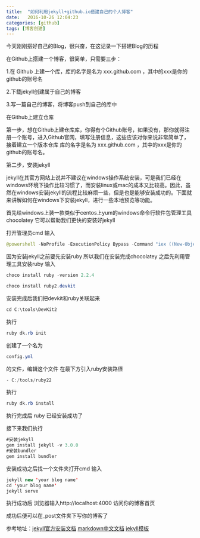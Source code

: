 ```yaml
---
title:  "如何利用jekyll+github.io搭建自己的个人博客"
date:   2016-10-26 12:04:23
categories: [github]
tags: [博客创建]
---
```

今天刚刚搭好自己的Blog，很兴奋，在这记录一下搭建Blog的历程

在Github上搭建一个博客，很简单，只需要三步： 

1.在 Github 上建一个库，库的名字是名为 xxx.github.com ，其中的xxx是你的github的账号名

2.下载jekyll创建属于自己的博客

3.写一篇自己的博客，将博客push到自己的库中

在Github上建立仓库

第一步，想在Github上建仓库库，你得有个Github账号，如果没有，那你就得注册一个账号，进入Github官网，填写注册信息，这些应该对你来说非常简单了，接着建立一个版本仓库 库的名字是名为 xxx.github.com ，其中的xxx是你的github的账号名。

第二步，安装jekyll

jekyll在其官方网站上说并不建议在windows操作系统安装，可是我们已经在windows环境下操作比较习惯了，而安装linux或mac的成本又比较高。因此，虽然在windows安装jekyll的流程比较麻烦一些，但是也是能够安装成功的。下面就来讲解如何在windows下安装jekyll，进行一些本地预览等功能。

首先给windows上装一款类似于centos上yum的windows命令行软件包管理工具   chocolatey  它可以帮助我们更快的安装好jekyll

打开管理员cmd  输入

``` java
@powershell -NoProfile -ExecutionPolicy Bypass -Command "iex ((New-Object System.Net.WebClient).DownloadString('https://chocolatey.org/install.ps1'))" && SET "PATH=%PATH%;%ALLUSERSPROFILE%\chocolatey\bin"
```

因为安装jekyll之前要先安装ruby 所以我们在安装完成chocolatey 之后先利用管理工具安装ruby  输入

``` java
choco install ruby -version 2.2.4
```

``` java
choco install ruby2.devkit
```

安装完成后我们把devkit和ruby关联起来

```java
cd C:\tools\DevKit2
```

执行

```java
ruby dk.rb init
```

创建了一个名为  

```java
config.yml
```

的文件，编辑这个文件 在最下方引入ruby安装路径

```java
- C:/tools/ruby22
```

执行

```java
ruby dk.rb install
```

执行完成后 ruby 已经安装成功了

接下来我们执行

```java
#安装jekyll
gem install jekyll -v 3.0.0 
#安装bundler
gem install bundler
```
 
安装成功之后找一个文件夹打开cmd 输入

```java
jekyll new 'your blog name'
cd 'your blog name'
jekyll serve 
```

执行成功后 浏览器输入http://localhost:4000 访问你的博客首页

成功后便可以在_post文件夹下写你的博客了

参考地址：[jekyll官方安装文档][jekyll]    [markdown中文文档][markdown]    [jekyll模板][jekyll-themes]

[jekyll]:      https://jekyllrb.com/docs/windows/
[markdown]:   http://www.appinn.com/markdown/
[jekyll-themes]: http://jekyllthemes.org/
